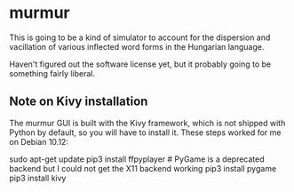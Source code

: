 # murmur

This is going to be a kind of simulator to account for the dispersion and
vacillation of various inflected word forms in the Hungarian language.

Haven't figured out the software license yet, but it probably going to be
something fairly liberal.

## Note on Kivy installation

The murmur GUI is built with the Kivy framework, which is not shipped with
Python by default, so you will have to install it. These steps worked for
me on Debian 10.12:

sudo apt-get update
pip3 install ffpyplayer
\# PyGame is a deprecated backend but I could not get the X11 backend working
pip3 install pygame
pip3 install kivy
